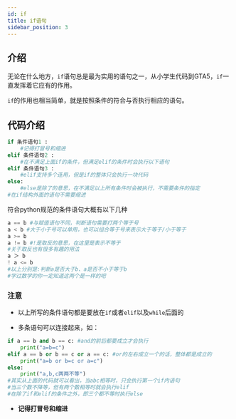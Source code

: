 ```yaml
---
id: if
title: if语句
sidebar_position: 3
---
```


## 介绍
无论在什么地方，`if`语句总是最为实用的语句之一，从小学生代码到GTA5，`if`一直发挥着它应有的作用。

`if`的作用也相当简单，就是按照条件的符合与否执行相应的语句。

## 代码介绍

```python
if 条件语句1 :
    #记得打冒号和缩进
elif 条件语句2 :
    #在不满足上面if的条件，但满足elif的条件时会执行以下语句
elif 条件语句3 :
    #elif支持多个连用，但是if的整体只会执行一块代码
else:
    #else是除了的意思，在不满足以上所有条件时会被执行，不需要条件的指定
#在if结构外面的语句不需要缩进
```

符合python规范的条件语句大概有以下几种

```python
a == b #与赋值语句不同，判断语句需要打两个等于号
a < b #大于小于号可以单用，也可以组合等于号来表示大于等于/小于等于
a >= b
a != b #!是取反的意思，在这里是表示不等于
#关于取反也有很多有趣的用法
a ＞ b
! a <= b
#以上分别是:判断a是否大于b、a是否不小于等于b
#学过数学的你一定知道这两个是一样的吧
```

### 注意

- 以上所写的条件语句都是要放在`if`或者`elif`以及`while`后面的

- 多条语句可以连接起来，如：

```python
if a == b and b == c: #and的前后都要成立才会执行
    print("a=b=c")
elif a == b or b == c or a == c: #or的左右成立一个的话，整体都是成立的
    print("a=b or b=c or a=c")
else:
    print("a,b,c两两不等")
#其实从上面的代码就可以看出，当abc相等时，只会执行第一个if内语句
#当三个数不降等，但有两个数相等时就会执行elif
#在除了if和elif的条件之外，即三个都不等时执行else
```

- **记得打冒号和缩进**




